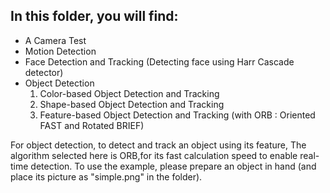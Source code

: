 ## **In this folder, you will find:**
- A Camera Test
- Motion Detection
- Face Detection and Tracking (Detecting face using Harr Cascade detector)
- Object Detection
  1. Color-based Object Detection and Tracking
  2. Shape-based Object Detection and Tracking
  3. Feature-based Object Detection and Tracking (with ORB : Oriented FAST and Rotated BRIEF)

For object detection, to detect and track an object using its feature,
The algorithm selected here is ORB,for its fast calculation speed to enable real-time detection. 
To use the example, please prepare an object in hand (and place its picture as "simple.png" in the folder).</p>
